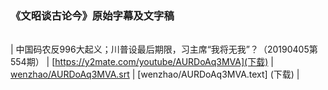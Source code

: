### 《文昭谈古论今》原始字幕及文字稿

| | | | |
|---|---|---|---|

| 中国码农反996大起义；川普设最后期限，习主席“我将无我”？（20190405第554期） | [https://y2mate.com/youtube/AURDoAq3MVA](下载) | [wenzhao/AURDoAq3MVA.srt](下载) | [wenzhao/AURDoAq3MVA.text] (下载) | 
